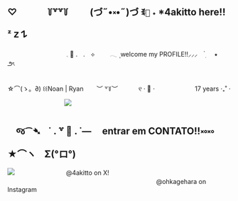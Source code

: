 ## ♡ ㅤㅤㅤ  ꒦꒷꒷꒦ ㅤㅤ (づ˶•༝•˶)づ ꉂ`🍥` ˖ *4akitto here!! ᶻ 𝗓 𐰁
ㅤㅤㅤㅤㅤㅤㅤㅤㅤㅤ     𓈒 🐇  .ㅤ.ㅤ⟡ ㅤㅤ 𓂃  ۪  welcome my PROFILE!!⸝⸝⸝ㅤ  ๋࣭ ㅤ ⭑  ㅤㅤ౨ৎㅤㅤㅤㅤㅤㅤㅤㅤㅤㅤ   ㅤㅤㅤㅤㅤㅤㅤㅤㅤㅤ   ㅤㅤㅤㅤㅤㅤㅤㅤㅤㅤ   ㅤㅤㅤㅤㅤㅤㅤㅤㅤㅤ   ㅤㅤㅤㅤㅤㅤㅤㅤㅤㅤ   ㅤㅤㅤㅤㅤㅤㅤㅤㅤㅤ   ㅤㅤㅤㅤㅤㅤㅤㅤㅤㅤ   

  ☆⌒(ゝ。∂)  ꒰꒰Noan | Ryan ㅤㅤ︶ ꒷꒦︶ ㅤㅤㅤ ୧  ‧ 🎐 ⋅ㅤㅤㅤㅤㅤㅤㅤ17 years   ‧₊˚ ⋅  

  
  ㅤㅤㅤ  ㅤㅤㅤ  ㅤㅤㅤ  ![](https://media.tenor.com/SpOAfLEr8yQAAAAM/blinkie-blinkies.gif)

##   ㅤજ⁀➴ㅤ˙ . ꒷ 📍 . ˙—ㅤ entrar em CONTATO!!༝༚༝༚ㅤ★⌒ヽㅤΣ(°ロ°)

![](https://media.tenor.com/G-ihKadskqQAAAAM/animecore-scenecore.gif)ㅤㅤㅤㅤㅤㅤㅤㅤㅤ@4akitto on X!
ㅤㅤㅤㅤㅤㅤㅤㅤㅤㅤㅤㅤㅤㅤㅤㅤㅤㅤㅤㅤㅤㅤㅤㅤㅤㅤㅤㅤㅤㅤㅤㅤㅤㅤㅤㅤㅤㅤㅤㅤㅤㅤㅤㅤㅤㅤㅤ@ohkagehara on Instagram
  
